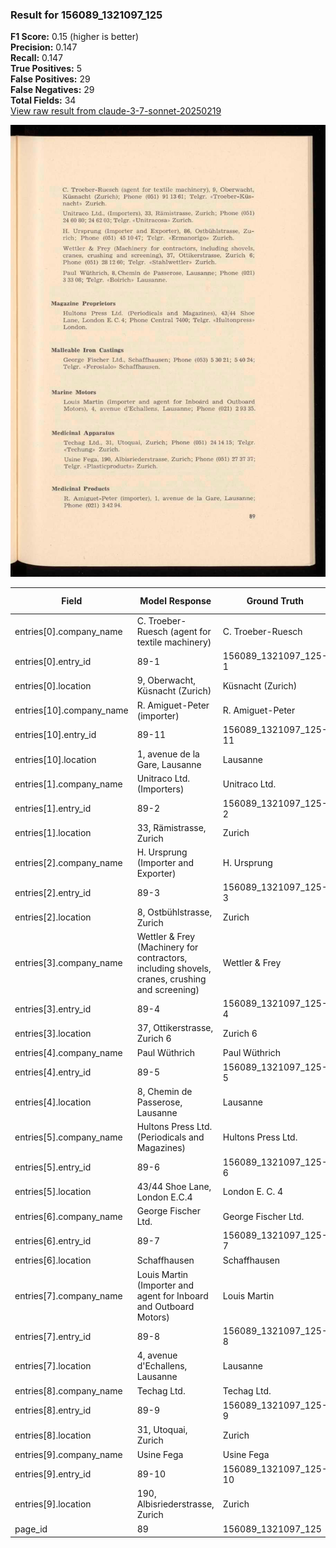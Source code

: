 ### Result for 156089_1321097_125
**F1 Score:** 0.15 (higher is better)<br>**Precision:** 0.147<br>**Recall:** 0.147<br>**True Positives:** 5<br>**False Positives:** 29<br>**False Negatives:** 29<br>**Total Fields:** 34<br>[View raw result from claude-3-7-sonnet-20250219](https://github.com/RISE-UNIBAS/humanities_data_benchmark/blob/main/results/2025-10-28/T0369/request_T0369_156089_1321097_125.json)

<img src="https://github.com/RISE-UNIBAS/humanities_data_benchmark/blob/main/benchmarks/company_lists/images/156089_1321097_125.jpg?raw=true" alt="156089_1321097_125" width="600px">

| Field | Model Response | Ground Truth | Fuzzy Score | Match |
|-------|----------------|--------------|-------------|-------|
| entries[0].company_name | C. Troeber-Ruesch (agent for textile machinery) | C. Troeber-Ruesch | 0.531 | ❌ |
| entries[0].entry_id | 89-1 | 156089_1321097_125-1 | 0.333 | ❌ |
| entries[0].location | 9, Oberwacht, Küsnacht (Zurich) | Küsnacht (Zurich) | 0.708 | ❌ |
| entries[10].company_name | R. Amiguet-Peter (importer) | R. Amiguet-Peter | 0.744 | ❌ |
| entries[10].entry_id | 89-11 | 156089_1321097_125-11 | 0.385 | ❌ |
| entries[10].location | 1, avenue de la Gare, Lausanne | Lausanne | 0.421 | ❌ |
| entries[1].company_name | Unitraco Ltd. (Importers) | Unitraco Ltd. | 0.684 | ❌ |
| entries[1].entry_id | 89-2 | 156089_1321097_125-2 | 0.333 | ❌ |
| entries[1].location | 33, Rämistrasse, Zurich | Zurich | 0.414 | ❌ |
| entries[2].company_name | H. Ursprung (Importer and Exporter) | H. Ursprung | 0.478 | ❌ |
| entries[2].entry_id | 89-3 | 156089_1321097_125-3 | 0.333 | ❌ |
| entries[2].location | 8, Ostbühlstrasse, Zurich | Zurich | 0.387 | ❌ |
| entries[3].company_name | Wettler & Frey (Machinery for contractors, including shovels, cranes, crushing and screening) | Wettler & Frey | 0.262 | ❌ |
| entries[3].entry_id | 89-4 | 156089_1321097_125-4 | 0.333 | ❌ |
| entries[3].location | 37, Ottikerstrasse, Zurich 6 | Zurich 6 | 0.444 | ❌ |
| entries[4].company_name | Paul Wüthrich | Paul Wüthrich | 1.000 | ✅ |
| entries[4].entry_id | 89-5 | 156089_1321097_125-5 | 0.333 | ❌ |
| entries[4].location | 8, Chemin de Passerose, Lausanne | Lausanne | 0.400 | ❌ |
| entries[5].company_name | Hultons Press Ltd. (Periodicals and Magazines) | Hultons Press Ltd. | 0.562 | ❌ |
| entries[5].entry_id | 89-6 | 156089_1321097_125-6 | 0.333 | ❌ |
| entries[5].location | 43/44 Shoe Lane, London E.C.4 | London E. C. 4 | 0.558 | ❌ |
| entries[6].company_name | George Fischer Ltd. | George Fischer Ltd. | 1.000 | ✅ |
| entries[6].entry_id | 89-7 | 156089_1321097_125-7 | 0.333 | ❌ |
| entries[6].location | Schaffhausen | Schaffhausen | 1.000 | ✅ |
| entries[7].company_name | Louis Martin (Importer and agent for Inboard and Outboard Motors) | Louis Martin | 0.312 | ❌ |
| entries[7].entry_id | 89-8 | 156089_1321097_125-8 | 0.333 | ❌ |
| entries[7].location | 4, avenue d'Echallens, Lausanne | Lausanne | 0.410 | ❌ |
| entries[8].company_name | Techag Ltd. | Techag Ltd. | 1.000 | ✅ |
| entries[8].entry_id | 89-9 | 156089_1321097_125-9 | 0.333 | ❌ |
| entries[8].location | 31, Utoquai, Zurich | Zurich | 0.480 | ❌ |
| entries[9].company_name | Usine Fega | Usine Fega | 1.000 | ✅ |
| entries[9].entry_id | 89-10 | 156089_1321097_125-10 | 0.385 | ❌ |
| entries[9].location | 190, Albisriederstrasse, Zurich | Zurich | 0.324 | ❌ |
| page_id | 89 | 156089_1321097_125 | 0.200 | ❌ |
